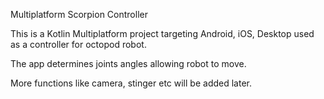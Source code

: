 Multiplatform Scorpion Controller

This is a Kotlin Multiplatform project targeting Android, iOS, Desktop used as a controller for octopod robot.

The app determines joints angles allowing robot to move.

More functions like camera, stinger etc will be added later.